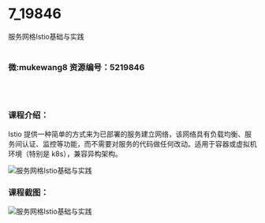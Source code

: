 # 7_19846
服务网格Istio基础与实践
<br/></br>
<h3>微:mukewang8 资源编号：5219846</h3>
<br/></br>
<h3>课程介绍：</h3>
<p><a title="查看与 Istio 相关的文章" target="_blank">Istio</a> 提供一种简单的方式来为已部署的服务建立网络，该网络具有负载均衡、服务间认证、监控等功能，而不需要对服务的代码做任何改动。适用于容器或虚拟机环境（特别是 k8s），兼容异构架构。</p>
<p><img src="https://www.ko996.com/wp-content/uploads/img/2021/05/3-1.jpg" alt="服务网格Istio基础与实践"></p>
<div class="info-desc">
<h3>课程截图：</h3>
<p><img src="https://www.ko996.com/wp-content/uploads/img/2021/05/2-32.png" alt="服务网格Istio基础与实践"></p>


			
</div>

